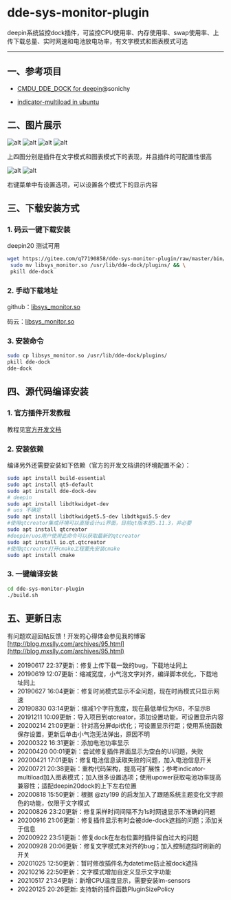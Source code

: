# dde-sys-monitor-plugin

deepin系统监控dock插件，可监控CPU使用率、内存使用率、swap使用率、上传下载总量、实时网速和电池放电功率，有文字模式和图表模式可选

-----------------------

## 一、参考项目

- [CMDU_DDE_DOCK for deepin](https://github.com/sonichy/CMDU_DDE_DOCK)@sonichy

- [indicator-multiload in ubuntu](https://launchpad.net/ubuntu/+source/indicator-multiload/)

## 二、图片展示

![alt](image/wordmode1.jpg) ![alt](image/chartmode1.jpg) ![alt](image/wordmode2.jpg)   ![alt](image/chartmode2.jpg)

上四图分别是插件在文字模式和图表模式下的表现，并且插件的可配置性很高

![alt](image/setting1.jpg) ![alt](image/setting2.jpg)

右键菜单中有设置选项，可以设置各个模式下的显示内容

## 三、下载安装方式

### 1. 码云一键下载安装

deepin20 测试可用

```bash
wget https://gitee.com/q77190858/dde-sys-monitor-plugin/raw/master/bin/libsys_monitor.so && \
 sudo mv libsys_monitor.so /usr/lib/dde-dock/plugins/ && \
 pkill dde-dock
```

### 2. 手动下载地址

github：[libsys_monitor.so](https://github.com/q77190858/dde-sys-monitor-plugin/raw/master/bin/libsys_monitor.so)

码云：[libsys_monitor.so](https://gitee.com/q77190858/dde-sys-monitor-plugin/raw/master/bin/libsys_monitor.so)

### 3. 安装命令

```bash
sudo cp libsys_monitor.so /usr/lib/dde-dock/plugins/
pkill dde-dock
dde-dock
```

## 四、源代码编译安装

### 1. 官方插件开发教程

教程见[官方开发文档](https://github.com/linuxdeepin/dde-dock/blob/master/plugins/plugin-guide/plugins-developer-guide.md
)

### 2. 安装依赖

编译另外还需要安装如下依赖（官方的开发文档讲的环境配置不全）：

```bash
sudo apt install build-essential
sudo apt install qt5-default
sudo apt install dde-dock-dev
# deepin
sudo apt install libdtkwidget-dev
# uos 不确定
sudo apt install libdtkwidget5.5-dev libdtkgui5.5-dev
#使用qtcreator集成环境可以直接设计ui界面，目前qt版本是5.11.3，非必要
sudo apt install qtcreator
#deepin/uos用户使用此命令可以获取最新的qtcreator
sudo apt install io.qt.qtcreator
#使用qtcreator打开cmake工程要先安装cmake
sudo apt install cmake
```

### 3. 一键编译安装

```bash
cd dde-sys-monitor-plugin
./build.sh
```

## 五、更新日志

有问题欢迎回帖反馈！开发的心得体会参见我的博客
[http://blog.mxslly.com/archives/95.html](http://blog.mxslly.com/archives/95.html)

- 20190617 22:37更新：修复上传下载一致的bug，下载地址同上
- 20190619 12:07更新：缩减宽度，小气泡文字对齐，编译脚本优化，下载地址同上
- 20190627 16:04更新：修复时尚模式显示不全问题，现在时尚模式只显示网速
- 20190830 03:14更新：缩减1个字符宽度，现在最低单位为KB，不显示B
- 20191211 10:09更新：导入项目到qtcreator，添加设置功能，可设置显示内容
- 20200214 21:09更新：针对高分屏dpi优化；可设置显示行距；使用系统函数保存设置，更新后单击小气泡无法弹出，原因不明
- 20200322 16:31更新：添加电池功率显示
- 20200420 00:01更新：尝试修复插件界面显示为空白的UI问题，失败
- 20200421 17:01更新：修复电池信息读取失败的问题，加入电池信息开关
- 20200721 20:38更新：重构代码架构，提高可扩展性；参考indicator-multiload加入图表模式；加入很多设置选项；使用upower获取电池功率提高兼容性；适配deepin20dock的上下左右位置
- 20200818 15:50更新：根据 @zty199 的启发加入了跟随系统主题变化文字颜色的功能，仅限于文字模式
- 20200826 23:20更新：修复采样时间间隔不为1s时网速显示不准确的问题
- 20200916 21:06更新：修复插件显示有时会被dde-dock遮挡的问题；添加关于信息
- 20200922 23:51更新：修复dock在左右位置时插件留白过大的问题
- 20200928 20:06更新：修复文字模式未对齐的bug；加入控制遮挡时刷新的开关
- 20201025 12:50更新：暂时修改插件名为datetime防止被dock遮挡
- 20210216 22:50更新：文字模式增加自定义显示文字功能
- 20210517 21:34更新：新增CPU温度显示，需要安装lm-sensors
- 20220125 20:26更新: 支持新的插件函数PluginSizePolicy
